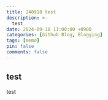 ```yaml
---
title: 240918 test
description: >-
  test
date: 2024-09-18 11:00:00 +0900
categories: [Github Blog, Blogging]
tags: [memo]
pin: false
comments: false
---
```


## test
test